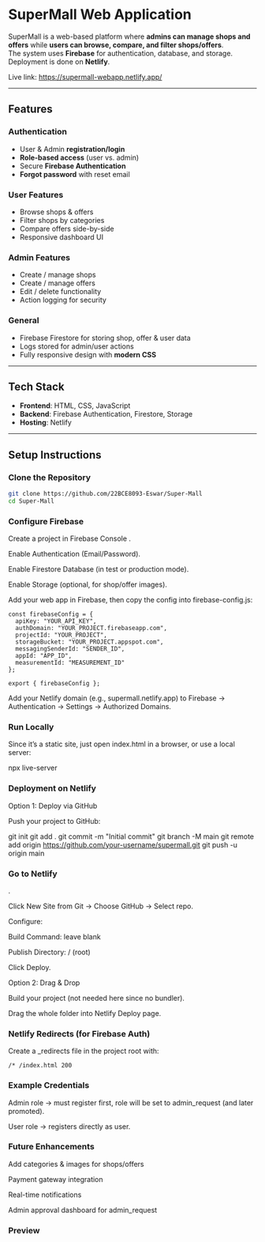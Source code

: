 # SuperMall Web Application

SuperMall is a web-based platform where **admins can manage shops and offers** while **users can browse, compare, and filter shops/offers**.  
The system uses **Firebase** for authentication, database, and storage. Deployment is done on **Netlify**.

Live link: https://supermall-webapp.netlify.app/

---

## Features

### Authentication
- User & Admin **registration/login**
- **Role-based access** (user vs. admin)
- Secure **Firebase Authentication**
- **Forgot password** with reset email

### User Features
- Browse shops & offers
- Filter shops by categories
- Compare offers side-by-side
- Responsive dashboard UI

### Admin Features
- Create / manage shops
- Create / manage offers
- Edit / delete functionality
- Action logging for security

### General
- Firebase Firestore for storing shop, offer & user data
- Logs stored for admin/user actions
- Fully responsive design with **modern CSS**

---

## Tech Stack

- **Frontend**: HTML, CSS, JavaScript  
- **Backend**: Firebase Authentication, Firestore, Storage  
- **Hosting**: Netlify  

---

## Setup Instructions

### Clone the Repository
```bash
git clone https://github.com/22BCE8093-Eswar/Super-Mall
cd Super-Mall
````

### Configure Firebase

Create a project in Firebase Console
.

Enable Authentication (Email/Password).

Enable Firestore Database (in test or production mode).

Enable Storage (optional, for shop/offer images).

Add your web app in Firebase, then copy the config into firebase-config.js:
````
const firebaseConfig = {
  apiKey: "YOUR_API_KEY",
  authDomain: "YOUR_PROJECT.firebaseapp.com",
  projectId: "YOUR_PROJECT",
  storageBucket: "YOUR_PROJECT.appspot.com",
  messagingSenderId: "SENDER_ID",
  appId: "APP_ID",
  measurementId: "MEASUREMENT_ID"
};

export { firebaseConfig };

````
Add your Netlify domain (e.g., supermall.netlify.app) to Firebase → Authentication → Settings → Authorized Domains.

### Run Locally

Since it’s a static site, just open index.html in a browser, or use a local server:

npx live-server

### Deployment on Netlify
Option 1: Deploy via GitHub

Push your project to GitHub:

git init
git add .
git commit -m "Initial commit"
git branch -M main
git remote add origin https://github.com/your-username/supermall.git
git push -u origin main


### Go to Netlify
.

Click New Site from Git → Choose GitHub → Select repo.

Configure:

Build Command: leave blank

Publish Directory: / (root)

Click Deploy.

Option 2: Drag & Drop

Build your project (not needed here since no bundler).

Drag the whole folder into Netlify Deploy page.

### Netlify Redirects (for Firebase Auth)

Create a _redirects file in the project root with:
````
/* /index.html 200
````

### Example Credentials

Admin role → must register first, role will be set to admin_request (and later promoted).

User role → registers directly as user.

### Future Enhancements

Add categories & images for shops/offers

Payment gateway integration

Real-time notifications

Admin approval dashboard for admin_request

### Preview
